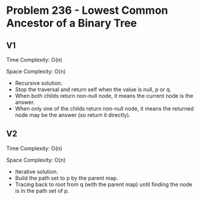 # Problem 236 - Lowest Common Ancestor of a Binary Tree

## V1

Time Complexity: O(n)

Space Complexity: O(n)

- Recursive solution.
- Stop the traversal and return self when the value is null, p or q.
- When both childs return non-null node, it means the current node is the answer.
- When only one of the childs return non-null node, it means the returned node may be the answer (so return it directly).

## V2

Time Complexity: O(n)

Space Complexity: O(n)

- Iterative solution.
- Build the path set to p by the parent map.
- Tracing back to root from q (with the parent map) until finding the node is in the path set of p.

